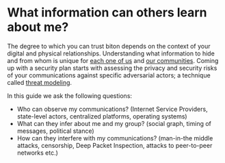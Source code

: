 # What information can others learn about me?

The degree to which you can trust biton depends on the context of your digital and physical relationships. Understanding what information to hide and from whom is unique for [each one of us](https://securityinabox.org/en/guide/secure-communication) and [our communities](https://holistic-security.tacticaltech.org). Coming up with a security plan starts with assessing the privacy and security risks of your communications against specific adversarial actors; a technique called [threat modeling](https://ssd.eff.org/en/module/your-security-plan).

In this guide we ask the following questions:

* Who can observe my communications? (Internet Service Providers, state-level actors, centralized platforms, operating systems)
* What can they infer about me and my group? (social graph, timing of messages, political stance)
* How can they interfere with my communications? (man-in-the middle attacks, censorship, Deep Packet Inspection, attacks to peer-to-peer networks etc.)
